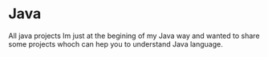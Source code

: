 # Java
All java projects
Im just at the begining of my Java way and wanted to share some projects whoch can hep you to understand Java language.
